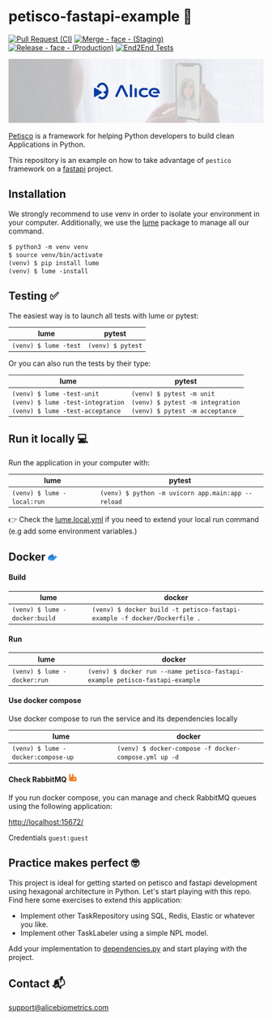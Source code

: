 # petisco-fastapi-example 🍪
[![Pull Request (CI)](https://github.com/alice-biometrics/petisco-fastapi-example/actions/workflows/pull-request.yml/badge.svg)](https://github.com/alice-biometrics/petisco-fastapi-example/actions/workflows/pull-request.yml) [![Merge - face - (Staging)](https://github.com/alice-biometrics/petisco-fastapi-example/actions/workflows/merge.yml/badge.svg)](https://github.com/alice-biometrics/petisco-fastapi-example/actions/workflows/merge.yml) [![Release - face - (Production)](https://github.com/alice-biometrics/petisco-fastapi-example/actions/workflows/release.yml/badge.svg)](https://github.com/alice-biometrics/petisco-fastapi-example/actions/workflows/release.yml) [![End2End Tests](https://github.com/alice-biometrics/petisco-fastapi-example/actions/workflows/end2end.yml/badge.svg)](https://github.com/alice-biometrics/petisco-fastapi-example/actions/workflows/end2end.yml)

<img src="https://github.com/alice-biometrics/custom-emojis/blob/master/images/alice_header.png?raw=true" width=auto>

[Petisco](https://github.com/alice-biometrics/petisco) is a framework for helping Python developers to build clean 
Applications in Python.

This repository is an example on how to take advantage of `pestico` framework on a 
[fastapi](https://github.com/tiangolo/fastapi) project.


## Installation

We strongly recommend to use venv in order to isolate your environment in your computer.
Additionally, we use the [lume](https://github.com/alice-biometrics/lume) package to manage all our command.

```console
$ python3 -m venv venv
$ source venv/bin/activate
(venv) $ pip install lume
(venv) $ lume -install
```

## Testing ✅ 

The easiest way is to launch all tests with lume or pytest:

| lume                  | pytest            |
|-----------------------|-------------------|
| `(venv) $ lume -test` | `(venv) $ pytest` |

Or you can also run the tests by their type:

| lume                                                                                                  | pytest                                                                                             |
|-------------------------------------------------------------------------------------------------------|----------------------------------------------------------------------------------------------------|
| `(venv) $ lume -test-unit`<br/>`(venv) $ lume -test-integration`<br/>`(venv) $ lume -test-acceptance` | `(venv) $ pytest -m unit`<br/>`(venv) $ pytest -m integration`<br/>`(venv) $ pytest -m acceptance` |


## Run it locally 💻

Run the application in your computer with:

| lume                  | pytest            |
|-----------------------|-------------------|
| `(venv) $ lume -local:run` | `(venv) $ python -m uvicorn app.main:app --reload` |


👉 Check the [lume.local.yml](lume.local.yml) if you need to extend your local run command (e.g add some environment variables.)

## Docker <img src="https://github.com/alice-biometrics/custom-emojis/blob/master/images/docker.png" width="18">

#### Build

| lume                  | docker                                                                    |
|-----------------------|---------------------------------------------------------------------------|
| `(venv) $ lume -docker:build` | `(venv) $ docker build -t petisco-fastapi-example -f docker/Dockerfile .` |

#### Run

| lume                        | docker                                                                    |
|-----------------------------|---------------------------------------------------------------------------|
| `(venv) $ lume -docker:run` | `(venv) $ docker run --name petisco-fastapi-example petisco-fastapi-example` |


#### Use docker compose 

Use docker compose to run the service and its dependencies locally

| lume                     | docker                                                                    |
|--------------------------|---------------------------------------------------------------------------|
| `(venv) $ lume -docker:compose-up` | `(venv) $ docker-compose -f docker-compose.yml up -d` |


#### Check RabbitMQ <img src="https://github.com/alice-biometrics/custom-emojis/blob/master/images/rabbitmq.png" width="18">

If you run docker compose, you can manage and check RabbitMQ queues using the following application:

[http://localhost:15672/](http://localhost:15672/)

Credentials `guest:guest`


## Practice makes perfect 🤓

This project is ideal for getting started on petisco and fastapi development using hexagonal architecture in Python. 
Let's start playing with this repo. Find here some exercises to extend this application:

* Implement other TaskRepository using SQL, Redis, Elastic or whatever you like. 
* Implement other TaskLabeler using a simple NPL model.

Add your implementation to [dependencies.py](app/petisco/dependencies.py) and start playing with the project.

## Contact 📬

support@alicebiometrics.com